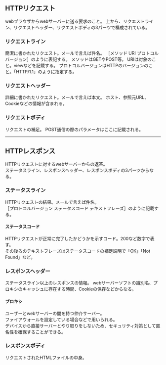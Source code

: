 ## HTTPリクエスト 
webブラウザからwebサーバーに送る要求のこと。 
上から、リクエストライン、リクエストヘッダー、リクエストボディの3パーツで構成されている。 

### リクエストライン 
簡潔に書かれたリクエスト。メールで言えば件名。 
［メソッド URI プロトコルバージョン］のように表記する。 
メソッドはGETやPOST等。 
URIは対象のこと。viewなどを記載する。 
プロトコルバージョンはHTTPのバージョンのこと。「HTTP/1.1」のように指定する。

### リクエストヘッダー
詳細に書かれたリクエスト。メールで言えば本文。 
ホスト、参照元URL、Cookieなどの情報が含まれる。 

### リクエストボディ 
リクエストの補足。 
POST通信の際のパラメータはここに記載される。  

---  

## HTTPレスポンス  
HTTPリクエストに対するwebサーバーからの返答。  
ステータスライン、レスポンスヘッダー、レスポンスボディの3パーツからなる。  

### ステータスライン 
HTTPリクエストの結果。メールで言えば件名。  
［プロトコルバージョン ステータスコード テキストフレーズ］のように記載する。  

#### ステータスコード  
HTTPリクエストが正常に完了したかどうかを示すコード。200など数字で表す。  
その後ろのテキストフレーズはステータスコードの補足説明で「OK」「Not Found」など。  

### レスポンスヘッダー  
ステータスライン以上のレスポンスの情報。
webサーバーソフトの識別名、プロキシのキャッシュに存在する時間、Cookieの保存などからなる。

#### プロキシ  
ユーザーとwebサーバーの間を持つ仲介サーバー。  
ファイアウォールを設定している場合などで用いられる。  
デバイスから直接サーバーとやり取りをしないため、セキュリティ対策として匿名性を確保することができる。    

### レスポンスボディ  
リクエストされたHTMLファイルの中身。  

